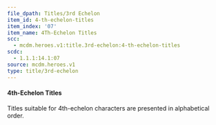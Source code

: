 ```yaml
---
file_dpath: Titles/3rd Echelon
item_id: 4-th-echelon-titles
item_index: '07'
item_name: 4Th-Echelon Titles
scc:
  - mcdm.heroes.v1:title.3rd-echelon:4-th-echelon-titles
scdc:
  - 1.1.1:14.1:07
source: mcdm.heroes.v1
type: title/3rd-echelon
---
```


#### 4th-Echelon Titles

Titles suitable for 4th-echelon characters are presented in alphabetical order.
